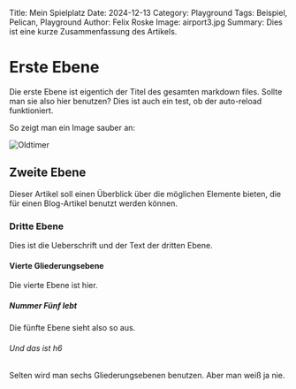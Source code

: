 Title: Mein Spielplatz
Date: 2024-12-13
Category: Playground
Tags: Beispiel, Pelican, Playground
Author: Felix Roske
Image: airport3.jpg
Summary: Dies ist eine kurze Zusammenfassung des Artikels.

# Erste Ebene
Die erste Ebene ist eigentich der Titel des gesamten markdown files. Sollte man sie also hier benutzen?
Dies ist auch ein test, ob der auto-reload funktioniert.

So zeigt man ein Image sauber an:   

<img class="responsive-img materialboxed" src="/static/images/oldtimer.jpg" alt="Oldtimer">

## Zweite Ebene
Dieser Artikel soll einen Überblick über die möglichen Elemente bieten, die für einen Blog-Artikel benutzt werden können.

### Dritte Ebene
Dies ist die Ueberschrift und der Text der dritten Ebene.

#### Vierte Gliederungsebene
Die vierte Ebene ist hier.

##### Nummer Fünf lebt
Die fünfte Ebene sieht also so aus.

###### Und das ist h6
Selten wird man sechs Gliederungsebenen benutzen. Aber man weiß ja nie.
